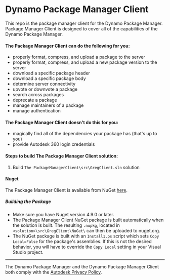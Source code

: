 # Dynamo Package Manager Client

This repo is the package manager client for the Dynamo Package Manager.  Package Manager Client is designed to cover all of the capabilities of the Dynamo Package Manager.  

#### The Package Manager Client can do the following for you:

* properly format, compress, and upload a package to the server
* properly format, compress, and upload a new package version to the server
* download a specific package header
* download a specific package body
* determine server connectivity
* upvote or downvote a package
* search across packages
* deprecate a package
* manage maintainers of a package
* manage authentication

#### The Package Manager Client doesn't do this for you:

* magically find all of the dependencies your package has (that's up to you)
* provide Autodesk 360 login credentials

#### Steps to build The Package Manager Client solution:

1. Build `The PackageManagerClient\src\GregClient.sln` solution

#### Nuget
The Package Manager Client is available from NuGet [here](https://www.nuget.org/packages/Greg/). 
##### Building the Package
- Make sure you have Nuget version 4.9.0 or later.
- The Package Manager Client NuGet package is built automatically when the solution is built. The resulting `.nupkg`, located in `<solution>\src\GregClient\NuGet\` can then be uploaded to nuget.org.
- The NuGet package is built with an `Install1.ps` script which sets `Copy Local=False` for the package's assemblies. If this is not the desired behavior, you will have to override the `Copy Local` setting in your Visual Studio project.


___

The Dynamo Package Manager and the Dynamo Package Manager Client both comply with the [Autodesk Privacy Policy](https://www.autodesk.com/company/legal-notices-trademarks/privacy-statement).
